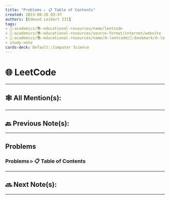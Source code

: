 ```yaml
---
title: "Problems ▹ 📋 Table of Contents"
created: 2023-08-26 03:57
authors: [Edmund Leibert III]
tags: 
- 🔴-academics/📚-educational-resources/name/leetcode
- 🔴-academics/📚-educational-resources/source-format/internet/website
- 🔴-academics/📚-educational-resources/name/🌐-leetcode/🔖-bookmark/🌐-leetcode/🌐-leetCode-▹-📋-table-of-contents/problems/problems-▹-📋-table-of-contents
- study-note
cards-deck: Default::Computer Science
---
```


#  🌐 LeetCode

---

## 🕸️ All Mention(s): 

---

## 🔙 Previous Note(s):

---

##  Problems

### Problems  ▹ 📋 Table of Contents

---

## 🔜 Next Note(s):

---
